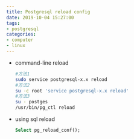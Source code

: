 ```yaml
---
title: Postgresql reload config
date: 2019-10-04 15:27:00
tags:
- postgresql
categories: 
- computer
- linux
---
```


+ command-line reload
  ```Bash
  #方法1
  sudo service postgresql-x.x reload
  #方法2
  su -c root 'service postgresql-x.x reload'
  #方法3
  su - postges
  /usr/bin/pg_ctl reload
  ```
+ using sql reload
  ```Sql
  Select pg_reload_conf();
  ```
